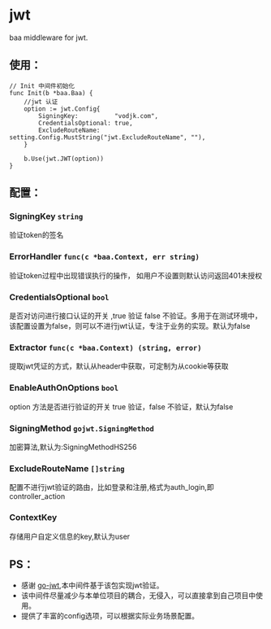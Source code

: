 # jwt
baa middleware for jwt.

## 使用：
```
// Init 中间件初始化
func Init(b *baa.Baa) {
	//jwt 认证
	option := jwt.Config{
		SigningKey:          "vodjk.com",
		CredentialsOptional: true,
		ExcludeRouteName:    setting.Config.MustString("jwt.ExcludeRouteName", ""),
	}

	b.Use(jwt.JWT(option))
}
```
## 配置：

### SigningKey `string`

验证token的签名

### ErrorHandler `func(c *baa.Context, err string)`

验证token过程中出现错误执行的操作， 如用户不设置则默认访问返回401未授权

### CredentialsOptional `bool`

是否对访问进行接口认证的开关 ,true 验证 false 不验证。多用于在测试环境中，该配置设置为false，则可以不进行jwt认证，专注于业务的实现。默认为false

### Extractor `func(c *baa.Context) (string, error)`

提取jwt凭证的方式，默认从header中获取，可定制为从cookie等获取

### EnableAuthOnOptions `bool`

option 方法是否进行验证的开关 true 验证，false 不验证，默认为false

### SigningMethod `gojwt.SigningMethod`

加密算法,默认为:SigningMethodHS256

### ExcludeRouteName `[]string`

配置不进行jwt验证的路由，比如登录和注册,格式为auth_login,即 controller_action

### ContextKey 

存储用户自定义信息的key,默认为user

## PS：

- 感谢 [go-jwt](https://github.com/dgrijalva/jwt-go),本中间件基于该包实现jwt验证。
- 该中间件尽量减少与本单位项目的耦合，无侵入，可以直接拿到自己项目中使用。
- 提供了丰富的config选项，可以根据实际业务场景配置。
